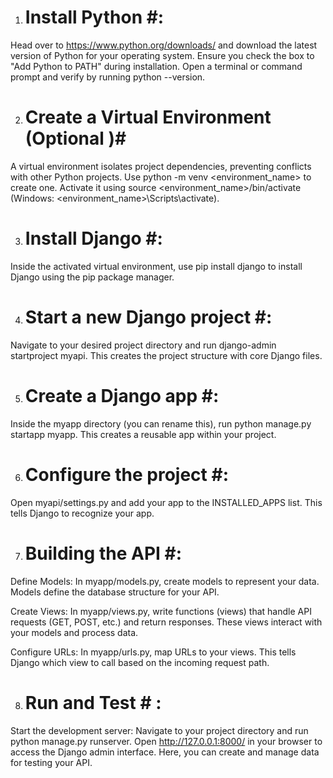 

1. # Install Python #:
 Head over to https://www.python.org/downloads/ and download the latest version of Python for your operating system. Ensure you check the box to "Add Python to PATH" during installation. Open a terminal or command prompt and verify by running python --version.

2. # Create a Virtual Environment (Optional )#
 A virtual environment isolates project dependencies, preventing conflicts with other Python projects. Use python -m venv <environment_name> to create one. Activate it using source <environment_name>/bin/activate (Windows: <environment_name>\Scripts\activate).

3. # Install Django #:
 Inside the activated virtual environment, use pip install django to install Django using the pip package manager.

4. # Start a new Django project #:
 Navigate to your desired project directory and run django-admin startproject myapi. This creates the project structure with core Django files.

5. # Create a Django app #:
 Inside the myapp directory (you can rename this), run python manage.py startapp myapp. This creates a reusable app within your project.

6. # Configure the project #:
 Open myapi/settings.py and add your app to the INSTALLED_APPS list. This tells Django to recognize your app.

7. # Building the API #:

Define Models: In myapp/models.py, create models to represent your data. Models define the database structure for your API.

Create Views:  In myapp/views.py, write functions (views) that handle API requests (GET, POST, etc.) and return responses. These views interact with your models and process data.

Configure URLs: In myapp/urls.py, map URLs to your views. This tells Django which view to call based on the incoming request path.

8. # Run and Test # :

Start the development server: Navigate to your project directory and run python manage.py runserver. Open http://127.0.0.1:8000/ in your browser to access the Django admin interface. Here, you can create and manage data for testing your API.
